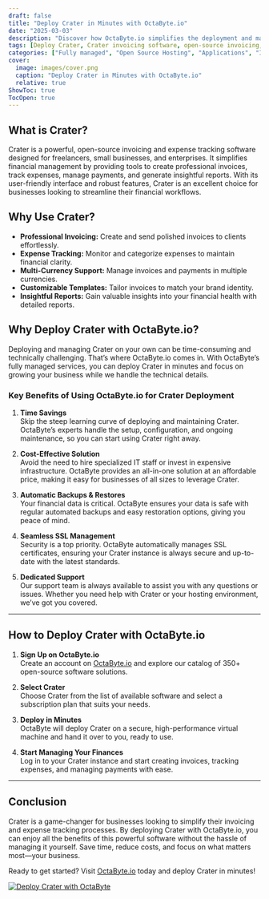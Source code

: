 ```yaml
---
draft: false
title: "Deploy Crater in Minutes with OctaByte.io"
date: "2025-03-03"
description: "Discover how OctaByte.io simplifies the deployment and management of Crater, the open-source invoicing and expense tracking software. Save time, reduce costs, and enjoy seamless automation with OctaByte's fully managed services."
tags: [Deploy Crater, Crater invoicing software, open-source invoicing, managed Crater hosting, OctaByte, automated invoicing, expense tracking, managed open-source software, Crater deployment, secure invoicing software]
categories: ["Fully managed", "Open Source Hosting", "Applications", "Invoicing And Payments", "Crater"]
cover:
  image: images/cover.png
  caption: "Deploy Crater in Minutes with OctaByte.io"
  relative: true
ShowToc: true
TocOpen: true
---
```



## What is Crater?

Crater is a powerful, open-source invoicing and expense tracking software designed for freelancers, small businesses, and enterprises. It simplifies financial management by providing tools to create professional invoices, track expenses, manage payments, and generate insightful reports. With its user-friendly interface and robust features, Crater is an excellent choice for businesses looking to streamline their financial workflows.

## Why Use Crater?

- **Professional Invoicing:** Create and send polished invoices to clients effortlessly.  
- **Expense Tracking:** Monitor and categorize expenses to maintain financial clarity.  
- **Multi-Currency Support:** Manage invoices and payments in multiple currencies.  
- **Customizable Templates:** Tailor invoices to match your brand identity.  
- **Insightful Reports:** Gain valuable insights into your financial health with detailed reports.  

## Why Deploy Crater with OctaByte.io?

Deploying and managing Crater on your own can be time-consuming and technically challenging. That’s where OctaByte.io comes in. With OctaByte’s fully managed services, you can deploy Crater in minutes and focus on growing your business while we handle the technical details.

### Key Benefits of Using OctaByte.io for Crater Deployment

1. **Time Savings**  
   Skip the steep learning curve of deploying and maintaining Crater. OctaByte’s experts handle the setup, configuration, and ongoing maintenance, so you can start using Crater right away.

2. **Cost-Effective Solution**  
   Avoid the need to hire specialized IT staff or invest in expensive infrastructure. OctaByte provides an all-in-one solution at an affordable price, making it easy for businesses of all sizes to leverage Crater.

3. **Automatic Backups & Restores**  
   Your financial data is critical. OctaByte ensures your data is safe with regular automated backups and easy restoration options, giving you peace of mind.

4. **Seamless SSL Management**  
   Security is a top priority. OctaByte automatically manages SSL certificates, ensuring your Crater instance is always secure and up-to-date with the latest standards.

5. **Dedicated Support**  
   Our support team is always available to assist you with any questions or issues. Whether you need help with Crater or your hosting environment, we’ve got you covered.

---

## How to Deploy Crater with OctaByte.io

1. **Sign Up on OctaByte.io**  
   Create an account on [OctaByte.io](https://octabyte.io) and explore our catalog of 350+ open-source software solutions.

2. **Select Crater**  
   Choose Crater from the list of available software and select a subscription plan that suits your needs.

3. **Deploy in Minutes**  
   OctaByte will deploy Crater on a secure, high-performance virtual machine and hand it over to you, ready to use.

4. **Start Managing Your Finances**  
   Log in to your Crater instance and start creating invoices, tracking expenses, and managing payments with ease.

---

## Conclusion

Crater is a game-changer for businesses looking to simplify their invoicing and expense tracking processes. By deploying Crater with OctaByte.io, you can enjoy all the benefits of this powerful software without the hassle of managing it yourself. Save time, reduce costs, and focus on what matters most—your business.  

Ready to get started? Visit [OctaByte.io](https://octabyte.io) today and deploy Crater in minutes!

[![Deploy Crater with OctaByte](/images/deploy-on-octabyte.png)](https://octabyte.io/fully-managed-open-source-services/applications/invoicing-and-payments/crater)